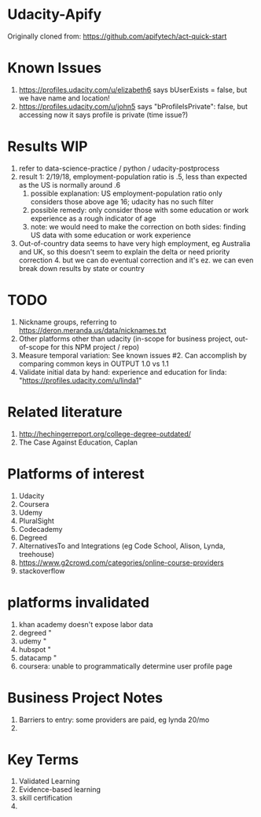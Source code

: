 # Udacity-Apify

Originally cloned from: https://github.com/apifytech/act-quick-start

# Known Issues

1. https://profiles.udacity.com/u/elizabeth6 says bUserExists = false, but we have name and location!
2. https://profiles.udacity.com/u/john5 says "bProfileIsPrivate": false, but accessing now it says profile is private (time issue?)

# Results WIP

1. refer to data-science-practice / python / udacity-postprocess
2. result 1: 2/19/18, employment-population ratio is .5, less than expected as the US is normally around .6
    1. possible explanation: US employment-population ratio only considers those above age 16; udacity has no such filter
    2. possible remedy: only consider those with some education or work experience as a rough indicator of age
    3. note: we would need to make the correction on both sides: finding US data with some education or work experience
3. Out-of-country data seems to have very high employment, eg Australia and UK, so this doesn't seem to explain the delta or need priority correction
    4. but we can do eventual correction and it's ez. we can even break down results by state or country

# TODO

1. Nickname groups, referring to https://deron.meranda.us/data/nicknames.txt
2. Other platforms other than udacity (in-scope for business project, out-of-scope for this NPM project / repo)
3. Measure temporal variation: See known issues #2. Can accomplish by comparing common keys in OUTPUT 1.0 vs 1.1
4. Validate initial data by hand: experience and education for linda: "https://profiles.udacity.com/u/linda1"

# Related literature

1. http://hechingerreport.org/college-degree-outdated/
2. The Case Against Education, Caplan

# Platforms of interest

1. Udacity
2. Coursera
3. Udemy
4. PluralSight
5. Codecademy
6. Degreed
7. AlternativesTo and Integrations (eg Code School, Alison, Lynda, treehouse)
8. https://www.g2crowd.com/categories/online-course-providers
9. stackoverflow

# platforms invalidated
  1. khan academy doesn't expose labor data
  2. degreed "
  3. udemy "
  5. hubspot "
  6. datacamp "
  4. coursera: unable to programmatically determine user profile page

# Business Project Notes

1. Barriers to entry: some providers are paid, eg lynda 20/mo
2. 

# Key Terms

1. Validated Learning
2. Evidence-based learning
3. skill certification
4. 
